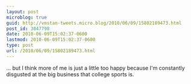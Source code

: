 ```yaml
---
layout: post
microblog: true
guid: http://vmstan-tweets.micro.blog/2010/06/09/15802189473.html
post_id: 3047798
date: 2010-06-09T15:02:37-0600
lastmod: 2010-06-09T15:02:37-0600
type: post
url: /2010/06/09/15802189473.html
---
```

... but I think more of me is just a little too happy because I'm constantly disgusted at the big business that college sports is.
